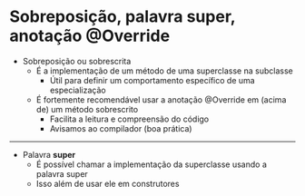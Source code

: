 # Sobreposição, palavra super, anotação @Override

- Sobreposição ou sobrescrita
  - É a implementação de um método de uma superclasse na subclasse
    - Útil para definir um comportamento específico de uma especialização
  - É fortemente recomendável usar a anotação @Override em (acima de) um método sobrescrito
    - Facilita a leitura e compreensão do código
    - Avisamos ao compilador (boa prática)

---

- Palavra **super**
  - É possível chamar a implementação da superclasse usando a palavra super
  - Isso além de usar ele em construtores
